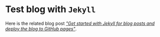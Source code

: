 # Test blog with `Jekyll`

Here is the related blog post _["Get started with Jekyll for blog posts and deploy the blog to GitHub pages"](https://suedbroecker.net/2023/01/21/get-started-with-jekyll-for-blog-posts-and-deploy-the-blog-to-github-pages/)_.
